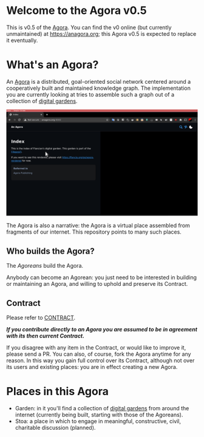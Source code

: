 # Welcome to the Agora v0.5
This is v0.5 of the [Agora](flancia.org/agora). You can find the v0 online (but currently unmaintained) at https://anagora.org; this Agora v0.5 is expected to replace it eventually.

# What's an Agora?

An [Agora](https://anagora.org/wiki/Agora) is a distributed, goal-oriented social network centered around a cooperatively built and maintained knowledge graph. The implementation you are currently looking at tries to assemble such a graph out of a collection of [digital gardens](https://joelhooks.com/digital-garden).

![Agora](agora.gif)

The Agora is also a narrative: the Agora is a virtual place assembled from fragments of our internet. This repository points to many such places.

## Who builds the Agora?

The *Agoreans* build the Agora. 

Anybody can become an Agorean: you just need to be interested in building or maintaining an Agora, and willing to uphold and preserve its Contract.

## Contract
Please refer to [CONTRACT](CONTRACT.md). 

***If you contribute directly to an Agora you are assumed to be in agreement with its then current Contract.*** 

If you disagree with any item in the Contract, or would like to improve it, please send a PR. You can also, of course, fork the Agora anytime for any reason. In this way you gain full control over its Contract, although not over its users and existing places: you are in effect creating a new Agora.

# Places in this Agora

 - Garden: in it you'll find a collection of [digital gardens](https://joelhooks.com/digital-garden) from around the internet (currently being built, starting with those of the Agoreans).
 - Stoa: a place in which to engage in meaningful, constructive, civil, charitable discussion (planned).
